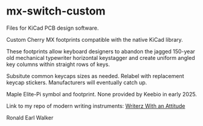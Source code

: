 # mx-switch-custom

Files for KiCad PCB design software.

Custom Cherry MX footprints compatible with the native KiCad library.

These footprints allow keyboard designers to abandon the jagged 150-year old
mechanical typewriter horizontal keystagger and create uniform angled
key columns within straight rows of keys.

Subsitute common keycaps sizes as needed. Relabel with replacement keycap stickers. Manufacturers will eventually catch up.

Maple Elite-Pi symbol and footprint. None provided by Keebio in early 2025.

Link to my repo of modern writing instruments: [Writerz With an Attitude](https://github.com/Dholydai/writerz-with-an-attitude)

Ronald Earl Walker
